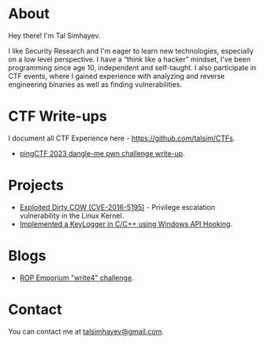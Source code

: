 # About

Hey there! I'm Tal Simhayev.

I like Security Research and I'm eager to learn new technologies, especially on a low level perspective. 
I have a “think like a hacker” mindset, I've been programming since age 10, independent and self-taught.
I also participate in CTF events, where I gained experience with analyzing and reverse engineering binaries as well as finding vulnerabilities.

# CTF Write-ups
I document all CTF Experience here - https://github.com/talsim/CTFs.
* [pingCTF 2023 dangle-me pwn challenge write-up](https://github.com/talsim/CTFs/tree/main/pingCTF-2023/dangle_me).


# Projects

* [Exploited Dirty COW (CVE-2016-5195)](https://github.com/talsim/root-dirtyc0w) - Privilege escalation vulnerability in the Linux Kernel.  
* [Implemented a KeyLogger in C/C++ using Windows API Hooking](https://github.com/talsim/Keylogger).

# Blogs

* [ROP Emporium "write4" challenge](https://thehackerlife.medium.com/rop-emporium-write4-challenge-writeup-64-bit-updated-2020-742eab2722ec).

# Contact

You can contact me at [talsimhayev@gmail.com](mailto:talsimhayev@gmail.com).
